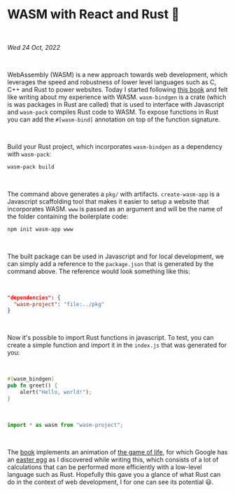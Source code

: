 # WASM with React and Rust :crab:

&nbsp;

*Wed 24 Oct, 2022*

&nbsp;

WebAssembly (WASM) is a new approach towards web development, which leverages the speed and robustness of lower level languages such as C, C++ and Rust to power websites. Today I started following [this book](https://rustwasm.github.io/docs/book/game-of-life/setup.html) and felt like writing about my experience with WASM. `wasm-bindgen` is a crate (which is was packages in Rust are called) that is used to interface with Javascript and `wasm-pack` compiles Rust code to WASM. To expose functions in Rust you can add the `#[wasm-bind]` annotation on top of the function signature.

&nbsp;

Build your Rust project, which incorporates `wasm-bindgen` as a dependency with `wasm-pack`:

```bash
wasm-pack build
```

&nbsp;

The command above generates a `pkg/` with artifacts. `create-wasm-app` is a Javascript scaffolding tool that makes it easier to setup a website that incorporates WASM. `www` is passed as an argument and will be the name of the folder containing the boilerplate code:

```bash
npm init wasm-app www
```

&nbsp;

The built package can be used in Javascript and for local development, we can simply add a reference to the `package.json` that is generated by the command above. The reference would look something like this:

&nbsp;

```json
"dependencies": {
  "wasm-project": "file:../pkg"
}
```

&nbsp;

Now it's possible to import Rust functions in javascript. To test, you can create a simple function and import it in the `index.js` that was generated for you:

&nbsp;

```rust
#[wasm_bindgen]
pub fn greet() {
    alert("Hello, world!");
}
```

&nbsp;

```javascript
import * as wasm from "wasm-project";
```

&nbsp;

The [book](https://rustwasm.github.io/docs/book/game-of-life/setup.html) implements an animation of [the game of life](https://playgameoflife.com/), for which Google has an [easter egg](https://www.google.com/search?q=game+of+life+) as I discovered while writing this, which consists of a lot of calculations that can be performed more efficiently with a low-level language such as Rust. Hopefully this gave you a glance of what Rust can do in the context of web development, I for one can see its potential :smiley:.